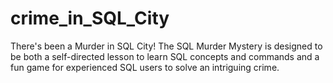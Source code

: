 # crime_in_SQL_City
There's been a Murder in SQL City! The SQL Murder Mystery is designed to be both a self-directed lesson to learn SQL concepts and commands and a fun game for experienced SQL users to solve an intriguing crime.
